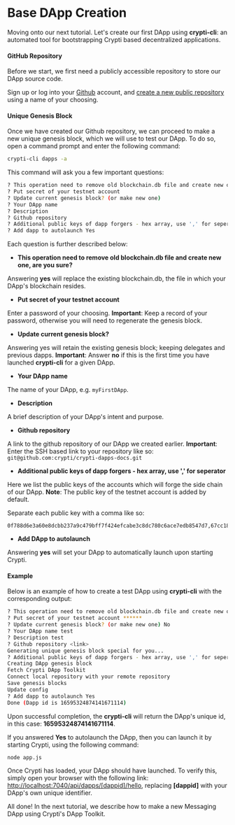 # Base DApp Creation

Moving onto our next tutorial. Let's create our first DApp using **crypti-cli**: an automated tool for bootstrapping Crypti based decentralized applications.

#### GitHub Repository

Before we start, we first need a publicly accessible repository to store our DApp source code.

Sign up or log into your [Github](https://github.com/) account, and [create a new public repository](https://help.github.com/articles/create-a-repo/) using a name of your choosing.

#### Unique Genesis Block

Once we have created our Github repository, we can proceed to make a new unique genesis block, which we will use to test our DApp. To do so, open a command prompt and enter the following command:

```sh
crypti-cli dapps -a
```

This command will ask you a few important questions:

```sh
? This operation need to remove old blockchain.db file and create new one, are you sure?
? Put secret of your testnet account
? Update current genesis block? (or make new one)
? Your DApp name
? Description
? Github repository
? Additional public keys of dapp forgers - hex array, use ',' for seperator
? Add dapp to autolaunch Yes
```

Each question is further described below:

* **This operation need to remove old blockchain.db file and create new one, are you sure?**

Answering **yes** will replace the existing blockchain.db, the file in which your DApp's blockchain resides.

* **Put secret of your testnet account**

Enter a password of your choosing. **Important**: Keep a record of your password, otherwise you will need to regenerate the genesis block.

* **Update current genesis block?**

Answering yes will retain the existing genesis block; keeping delegates and previous dapps. **Important**: Answer **no** if this is the first time you have launched **crypti-cli** for a given DApp.

* **Your DApp name**

The name of your DApp, e.g. `myFirstDApp`.

* **Description**

A brief description of your DApp's intent and purpose.

* **Github repository**

A link to the github repository of our DApp we created earlier. **Important**: Enter the SSH based link to your repository like so: `git@github.com:crypti/crypti-dapps-docs.git`

* **Additional public keys of dapp forgers - hex array, use ',' for seperator**

Here we list the public keys of the accounts which will forge the side chain of our DApp.  **Note**: The public key of the testnet account is added by default.

Separate each public key with a comma like so:

```
0f788d6e3a60e8dcbb237a9c479bff7f424efcabe3c8dc780c6ace7edb8547d7,67cc18ac44c28e1e0a57851901933bc001474d2daebd0d1ad9400d03ca8553ce,1114b78189a6a49bdd4c78640426e172be2f3e1e8f8d9a3cefecd683d5a9ceb2
```

* **Add DApp to autolaunch**

Answering **yes** will set your DApp to automatically launch upon starting Crypti.

#### Example

Below is an example of how to create a test DApp using **crypti-cli** with the corresponding output:

```sh
? This operation need to remove old blockchain.db file and create new one, are you sure? Yes
? Put secret of your testnet account ******
? Update current genesis block? (or make new one) No
? Your DApp name test
? Description test
? Github repository <link>
Generating unique genesis block special for you...
? Additional public keys of dapp forgers - hex array, use ',' for seperator 808c2a6e3bf0a8a6edd64356e98c8aab4daeacb4dc177a8a20a6442b40d1f0e0
Creating DApp genesis block
Fetch Crypti DApp Toolkit
Connect local repository with your remote repository
Save genesis blocks
Update config
? Add dapp to autolaunch Yes
Done (Dapp id is 16595324874141671114)
```

Upon successful completion, the **crypti-cli** will return the DApp's unique id, in this case: **16595324874141671114**.

If you answered **Yes** to autolaunch the DApp, then you can launch it by starting Crypti, using the following command:

```sh
node app.js
```

Once Crypti has loaded, your DApp should have launched. To verify this, simply open your browser with the following link: [http://localhost:7040/api/dapps/[dappid]/hello](http://localhost:7040/api/dapps/[dappid]/hello), replacing **[dappid]** with your DApp's own unique identifier.

All done! In the next tutorial, we describe how to make a new Messaging DApp using Crypti's DApp Toolkit.
